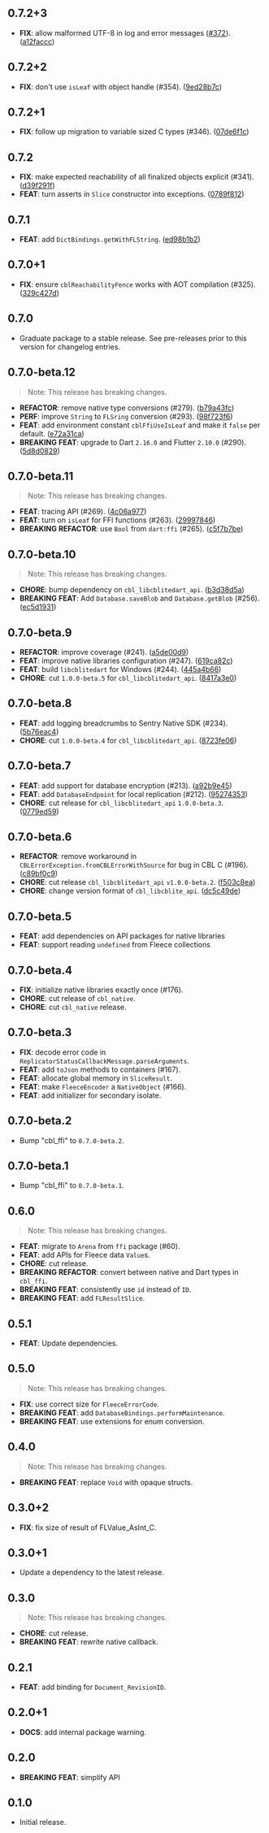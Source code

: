 ## 0.7.2+3

 - **FIX**: allow malformed UTF-8 in log and error messages ([#372](https://github.com/cbl-dart/cbl-dart/issues/372)). ([a12faccc](https://github.com/cbl-dart/cbl-dart/commit/a12faccc30eb253c9662449a07423c6fbe29e3ba))

## 0.7.2+2

 - **FIX**: don't use `isLeaf` with object handle (#354). ([9ed28b7c](https://github.com/cbl-dart/cbl-dart/commit/9ed28b7c141d655fb179e11b98491b3bfd351a6c))

## 0.7.2+1

 - **FIX**: follow up migration to variable sized C types (#346). ([07de6f1c](https://github.com/cbl-dart/cbl-dart/commit/07de6f1cf4d9771b76240283806d8357eadefa57))

## 0.7.2

 - **FIX**: make expected reachability of all finalized objects explicit (#341). ([d39f291f](https://github.com/cbl-dart/cbl-dart/commit/d39f291f48fc8fb22f5b8ce2b0056556e0a03e2c))
 - **FEAT**: turn asserts in `Slice` constructor into exceptions. ([0789f812](https://github.com/cbl-dart/cbl-dart/commit/0789f81279a84cd54ea11f32d2987db500fefd91))

## 0.7.1

 - **FEAT**: add `DictBindings.getWithFLString`. ([ed98b1b2](https://github.com/cbl-dart/cbl-dart/commit/ed98b1b2555265d1d1046990aff6dd69c9756d75))

## 0.7.0+1

 - **FIX**: ensure `cblReachabilityFence` works with AOT compilation (#325). ([329c427d](https://github.com/cbl-dart/cbl-dart/commit/329c427d248bab5843dc2f303ecaa6b9c9272f13))

## 0.7.0

 - Graduate package to a stable release. See pre-releases prior to this version for changelog entries.

## 0.7.0-beta.12

> Note: This release has breaking changes.

 - **REFACTOR**: remove native type conversions   (#279). ([b79a43fc](https://github.com/cbl-dart/cbl-dart/commit/b79a43fc2df737fb1a16c8903322ed85db995072))
 - **PERF**: improve `String` to `FLSring` conversion (#293). ([98f723f6](https://github.com/cbl-dart/cbl-dart/commit/98f723f6c5b03af441faa9b331541da53766595e))
 - **FEAT**: add environment constant `cblFfiUseIsLeaf` and make it `false` per default. ([e72a31ca](https://github.com/cbl-dart/cbl-dart/commit/e72a31ca72f141d1c6f2a408d7d6d072f8e08566))
 - **BREAKING** **FEAT**: upgrade to Dart `2.16.0` and Flutter `2.10.0` (#290). ([5d8d0829](https://github.com/cbl-dart/cbl-dart/commit/5d8d082967f8a13b47df788fda42bd0ef54d6def))

## 0.7.0-beta.11

> Note: This release has breaking changes.

 - **FEAT**: tracing API (#269). ([4c06a977](https://github.com/cbl-dart/cbl-dart/commit/4c06a9772b6026b9e03327e18bb0957a53d28524))
 - **FEAT**: turn on `isLeaf` for FFI functions (#263). ([29997846](https://github.com/cbl-dart/cbl-dart/commit/29997846a9e9f805c3328b4ec5de7f7a6607ec74))
 - **BREAKING** **REFACTOR**: use `Bool` from `dart:ffi` (#265). ([c5f7b7be](https://github.com/cbl-dart/cbl-dart/commit/c5f7b7bea582d60958e83651457e957ee5c8d26c))

## 0.7.0-beta.10

> Note: This release has breaking changes.

 - **CHORE**: bump dependency on `cbl_libcblitedart_api`. ([b3d38d5a](https://github.com/cbl-dart/cbl-dart/commit/b3d38d5afd1ad182ddc6d2152e420becbd626a7d))
 - **BREAKING** **FEAT**: Add `Database.saveBlob` and `Database.getBlob` (#256). ([ec5d1931](https://github.com/cbl-dart/cbl-dart/commit/ec5d1931a65e5dc569c9e5f8da26a5235afdd4f8))

## 0.7.0-beta.9

 - **REFACTOR**: improve coverage (#241). ([a5de00d9](https://github.com/cbl-dart/cbl-dart/commit/a5de00d97ff3b93baab9e373bd70a007bb11dd3e))
 - **FEAT**: improve native libraries configuration (#247). ([619ca82c](https://github.com/cbl-dart/cbl-dart/commit/619ca82cd8a239dbd90bb37dd00802d0ed53ade0))
 - **FEAT**: build `libcblitedart` for Windows (#244). ([445a4b66](https://github.com/cbl-dart/cbl-dart/commit/445a4b661d85f98155c9609cd69eb82a0f4b46c2))
 - **CHORE**: cut `1.0.0-beta.5` for `cbl_libcblitedart_api`. ([8417a3e0](https://github.com/cbl-dart/cbl-dart/commit/8417a3e01a6873d1dac8b832cefa521570799014))

## 0.7.0-beta.8

 - **FEAT**: add logging breadcrumbs to Sentry Native SDK (#234). ([5b76eac4](https://github.com/cbl-dart/cbl-dart/commit/5b76eac490c6fe19c4e60ac6dfc8e73c232e105c))
 - **CHORE**: cut `1.0.0-beta.4` for `cbl_libcblitedart_api`. ([8723fe06](https://github.com/cbl-dart/cbl-dart/commit/8723fe06b4e98ba22cf2d7d27ec3506fe5be1772))

## 0.7.0-beta.7

 - **FEAT**: add support for database encryption (#213). ([a92b9e45](https://github.com/cbl-dart/cbl-dart/commit/a92b9e4590e3424ff8d32914cc73d1ec6a1164bb))
 - **FEAT**: add `DatabaseEndpoint` for local replication (#212). ([95274353](https://github.com/cbl-dart/cbl-dart/commit/952743535a55f48592e4542faa1eea9689cd2680))
 - **CHORE**: cut release for `cbl_libcblitedart_api` `1.0.0-beta.3`. ([0779ed59](https://github.com/cbl-dart/cbl-dart/commit/0779ed59ba0f9e7fff167727e4678f91a0aca684))

## 0.7.0-beta.6

 - **REFACTOR**: remove workaround in `CBLErrorException.fromCBLErrorWithSource` for bug in CBL C (#196). ([c89bf0c9](https://github.com/cbl-dart/cbl-dart/commit/c89bf0c9e57a5165a2a53803a1b81545bf5c321d))
 - **CHORE**: cut release `cbl_libcblitedart_api` `v1.0.0-beta.2`. ([f503c8ea](https://github.com/cbl-dart/cbl-dart/commit/f503c8ead1f0735d37dae536d20a0043185875e4))
 - **CHORE**: change version format of `cbl_libcblite_api`. ([dc5c49de](https://github.com/cbl-dart/cbl-dart/commit/dc5c49def1705803daa0ce52e9f28ac38b69c510))

## 0.7.0-beta.5

 - **FEAT**: add dependencies on API packages for native libraries
 - **FEAT**: support reading `undefined` from Fleece collections

## 0.7.0-beta.4

 - **FIX**: initialize native libraries exactly once (#176).
 - **CHORE**: cut release of `cbl_native`.
 - **CHORE**: cut `cbl_native` release.

## 0.7.0-beta.3

 - **FIX**: decode error code in `ReplicatorStatusCallbackMessage.parseArguments`.
 - **FEAT**: add `toJson` methods to containers (#167).
 - **FEAT**: allocate global memory in `SliceResult`.
 - **FEAT**: make `FleeceEncoder` a `NativeObject` (#166).
 - **FEAT**: add initializer for secondary isolate.

## 0.7.0-beta.2

 - Bump "cbl_ffi" to `0.7.0-beta.2`.

## 0.7.0-beta.1

 - Bump "cbl_ffi" to `0.7.0-beta.1`.

## 0.6.0

> Note: This release has breaking changes.

 - **FEAT**: migrate to `Arena` from `ffi` package (#60).
 - **FEAT**: add APIs for Fleece data `Value`s.
 - **CHORE**: cut release.
 - **BREAKING** **REFACTOR**: convert between native and Dart types in `cbl_ffi`.
 - **BREAKING** **FEAT**: consistently use `id` instead of `ID`.
 - **BREAKING** **FEAT**: add `FLResultSlice`.

## 0.5.1

 - **FEAT**: Update dependencies.

## 0.5.0

> Note: This release has breaking changes.

 - **FIX**: use correct size for `FleeceErrorCode`.
 - **BREAKING** **FEAT**: add `DatabaseBindings.performMaintenance`.
 - **BREAKING** **FEAT**: use extensions for enum conversion.

## 0.4.0

> Note: This release has breaking changes.

 - **BREAKING** **FEAT**: replace `Void` with opaque structs.

## 0.3.0+2

 - **FIX**: fix size of result of FLValue_AsInt_C.

## 0.3.0+1

 - Update a dependency to the latest release.

## 0.3.0

> Note: This release has breaking changes.

 - **CHORE**: cut release.
 - **BREAKING** **FEAT**: rewrite native callback.

## 0.2.1

 - **FEAT**: add binding for `Document_RevisionID`.

## 0.2.0+1

 - **DOCS**: add internal package warning.

## 0.2.0

- **BREAKING** **FEAT**: simplify API

## 0.1.0

- Initial release.